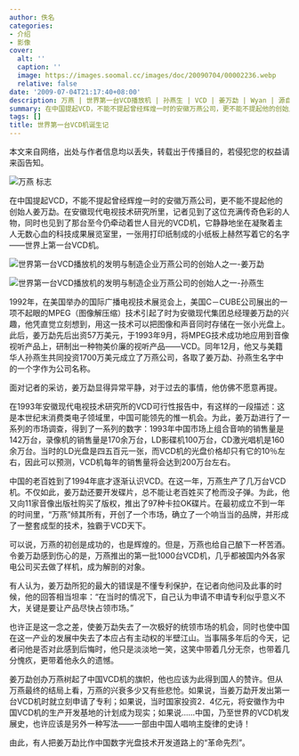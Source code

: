 ```yaml
---
author: 佚名
categories:
- 介绍
- 影像
cover:
  alt: ''
  caption: ''
  image: https://images.soomal.cc/images/doc/20090704/00002236.webp
  relative: false
date: '2009-07-04T21:17:40+08:00'
description: 万燕 | 世界第一台VCD播放机 | 孙燕生 | VCD | 姜万勐 | Wyan | 源自：未明 | 版权：转载 |  平均/总评分：08.00/32
summary: 在中国提起VCD，不能不提起曾经辉煌一时的安徽万燕公司，更不能不提起他的创始人姜万勐。在安徽现代电视技术研究所里，记者见到了这位充满传奇色彩的人物，同时也见到了那台至今仍牵动着世人目光的VCD机，它静静地坐在凝聚着主人无数心血的科技成果展览室里，一张用打印纸制成的小纸板上赫然写着它的名字――世界上第一台VCD机
tags: []
title: 世界第一台VCD机诞生记
---
```


本文来自网络，出处与作者信息均以丢失，转载出于传播目的，若侵犯您的权益请来函告知。



![万燕 标志](https://images.soomal.cc/images/doc/20090704/00002235.webp)



在中国提起VCD，不能不提起曾经辉煌一时的安徽万燕公司，更不能不提起他的创始人姜万勐。在安徽现代电视技术研究所里，记者见到了这位充满传奇色彩的人物，同时也见到了那台至今仍牵动着世人目光的VCD机，它静静地坐在凝聚着主人无数心血的科技成果展览室里，一张用打印纸制成的小纸板上赫然写着它的名字――世界上第一台VCD机。



![世界第一台VCD播放机的发明与制造企业万燕公司的创始人之一-姜万勐](https://images.soomal.cc/images/doc/20090704/00002231.webp)



![世界第一台VCD播放机的发明与制造企业万燕公司的创始人之一-孙燕生](https://images.soomal.cc/images/doc/20090704/00002234.webp)



1992年，在美国举办的国际广播电视技术展览会上，美国C－CUBE公司展出的一项不起眼的MPEG（图像解压缩）技术引起了时为安徽现代集团总经理姜万勐的兴趣，他凭直觉立刻想到，用这一技术可以把图像和声音同时存储在一张小光盘上。此后，姜万勐先后出资57万美元，于1993年9月，将MPEG技术成功地应用到音像视听产品上，研制出一种物美价廉的视听产品――VCD。同年12月，他又与美籍华人孙燕生共同投资1700万美元成立了万燕公司，各取了姜万勐、孙燕生名字中的一个字作为公司名称。



面对记者的采访，姜万勐显得异常平静，对于过去的事情，他仿佛不愿意再提。



在1993年安徽现代电视技术研究所的VCD可行性报告中，有这样的一段描述：这是本世纪末消费类电子领域里，中国可能领先的惟一机会。为此，姜万勐进行了一系列的市场调查，得到了一系列的数字：1993年中国市场上组合音响的销售量是142万台，录像机的销售量是170余万台，LD影碟机100万台，CD激光唱机是160余万台。当时的LD光盘是四五百元一张，而VCD机的光盘价格却只有它的10％左右，因此可以预测，VCD机每年的销售量将会达到200万台左右。



中国的老百姓到了1994年底才逐渐认识VCD。在这一年，万燕生产了几万台VCD机。不仅如此，姜万勐还要开发碟片，总不能让老百姓买了枪而没子弹。为此，他又向11家音像出版社购买了版权，推出了97种卡拉OK碟片。在最初成立不到一年的时间里，“万燕”倾其所有，开创了一个市场，确立了一个响当当的品牌，并形成了一整套成型的技术，独霸于VCD天下。



可以说，万燕的初创是成功的，也是辉煌的。但是，万燕也给自己酿下一杯苦酒。令姜万勐感到伤心的是，万燕推出的第一批1000台VCD机，几乎都被国内外各家电公司买去做了样机，成为解剖的对象。



有人认为，姜万勐所犯的最大的错误是不懂专利保护，在记者向他问及此事的时候，他的回答相当坦率：“在当时的情况下，自己认为申请不申请专利似乎意义不大，关键是要让产品尽快占领市场。”



也许正是这一念之差，使姜万勐失去了一次极好的统领市场的机会，同时也使中国在这一产业的发展中失去了本应占有主动权的半壁江山。当事隔多年后的今天，记者问他是否对此感到后悔时，他只是淡淡地一笑，这笑中带着几分无奈，也带着几分愧疚，更带着他永久的遗憾。



姜万勐创办万燕树起了中国VCD机的旗帜，他也应该为此得到国人的赞许。但从万燕最终的结局上看，万燕的兴衰多少又有些悲怆。如果说，当姜万勐开发出第一台VCD机时就立刻申请了专利；如果说，当时国家投资2．4亿元，将安徽作为中国VCD机的生产开发基地的计划成为现实；如果说……中国，乃至世界的VCD机发展史，也许应该是另外一种写法――一部由中国人唱响主旋律的史诗！



由此，有人把姜万勐比作中国数字光盘技术开发道路上的“革命先烈”。
